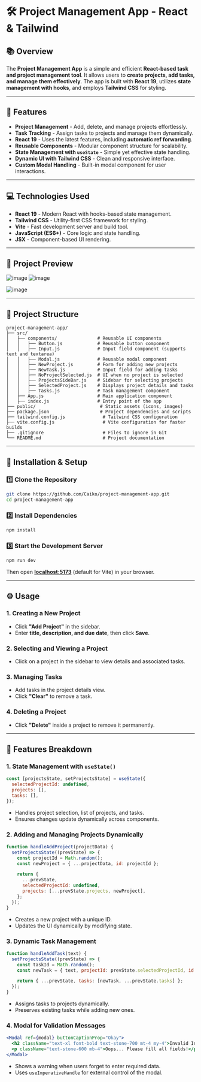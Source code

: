 # 🛠️ Project Management App - React & Tailwind  

## 📚 Overview  

The **Project Management App** is a simple and efficient **React-based task and project management tool**. It allows users to **create projects, add tasks, and manage them effectively**. The app is built with **React 19**, utilizes **state management with hooks**, and employs **Tailwind CSS** for styling.    

---  

## 🚀 Features  

- **Project Management** - Add, delete, and manage projects effortlessly.  
- **Task Tracking** - Assign tasks to projects and manage them dynamically.  
- **React 19** - Uses the latest features, including **automatic ref forwarding**.  
- **Reusable Components** - Modular component structure for scalability.  
- **State Management with `useState`** - Simple yet effective state handling.  
- **Dynamic UI with Tailwind CSS** - Clean and responsive interface.  
- **Custom Modal Handling** - Built-in modal component for user interactions.  

---  

## 💻 Technologies Used  

- **React 19** - Modern React with hooks-based state management.  
- **Tailwind CSS** - Utility-first CSS framework for styling.  
- **Vite** - Fast development server and build tool.  
- **JavaScript (ES6+)** - Core logic and state handling.  
- **JSX** - Component-based UI rendering.  

---  

## 📸 Project Preview  

 ![image](https://github.com/user-attachments/assets/c01b89b0-e348-4ac1-ab0d-e2188e4b8642)
 ![image](https://github.com/user-attachments/assets/17f32fdd-542b-408a-ac68-52c385c0b431)

  ![image](https://github.com/user-attachments/assets/d8db5fcc-ff63-49a0-ab85-5839ab63a3d2)




---  

## 📂 Project Structure  

```  
project-management-app/  
├── src/  
│   ├── components/               # Reusable UI components  
│   │   ├── Button.js             # Reusable button component  
│   │   ├── Input.js              # Input field component (supports text and textarea)  
│   │   ├── Modal.js              # Reusable modal component  
│   │   ├── NewProject.js         # Form for adding new projects  
│   │   ├── NewTask.js            # Input field for adding tasks  
│   │   ├── NoProjectSelected.js  # UI when no project is selected  
│   │   ├── ProjectsSideBar.js    # Sidebar for selecting projects  
│   │   ├── SelectedProject.js    # Displays project details and tasks  
│   │   ├── Tasks.js              # Task management component  
│   ├── App.js                    # Main application component  
│   ├── index.js                  # Entry point of the app  
├── public/                        # Static assets (icons, images)  
├── package.json                   # Project dependencies and scripts  
├── tailwind.config.js              # Tailwind CSS configuration  
├── vite.config.js                  # Vite configuration for faster builds  
├── .gitignore                      # Files to ignore in Git  
└── README.md                       # Project documentation  
```  

---  

## 💾 Installation & Setup  

### 1️⃣ Clone the Repository  

```sh  
git clone https://github.com/Caiko/project-management-app.git  
cd project-management-app  
```  

### 2️⃣ Install Dependencies  

```sh  
npm install  
```  

### 3️⃣ Start the Development Server  

```sh  
npm run dev  
```  

Then open [**localhost:5173**](http://localhost:5173) (default for Vite) in your browser.  

---  

## ⚙️ Usage  

### **1. Creating a New Project**  
- Click **"Add Project"** in the sidebar.  
- Enter **title, description, and due date**, then click **Save**.  

### **2. Selecting and Viewing a Project**  
- Click on a project in the sidebar to view details and associated tasks.  

### **3. Managing Tasks**  
- Add tasks in the project details view.  
- Click **"Clear"** to remove a task.  

### **4. Deleting a Project**  
- Click **"Delete"** inside a project to remove it permanently.   

---  

## 🎯 Features Breakdown  

### **1. State Management with `useState()`**  
```jsx  
const [projectsState, setProjectsState] = useState({  
  selectedProjectId: undefined,  
  projects: [],  
  tasks: [],  
});  
```  
- Handles project selection, list of projects, and tasks.  
- Ensures changes update dynamically across components.  

### **2. Adding and Managing Projects Dynamically**  
```jsx  
function handleAddProject(projectData) {  
  setProjectsState((prevState) => {  
    const projectId = Math.random();  
    const newProject = { ...projectData, id: projectId };  

    return {  
      ...prevState,  
      selectedProjectId: undefined,  
      projects: [...prevState.projects, newProject],  
    };  
  });  
}  
```  
- Creates a new project with a unique ID.  
- Updates the UI dynamically by modifying state.  

### **3. Dynamic Task Management**  
```jsx  
function handleAddTask(text) {  
  setProjectsState((prevState) => {  
    const taskId = Math.random();  
    const newTask = { text, projectId: prevState.selectedProjectId, id: taskId };  

    return { ...prevState, tasks: [newTask, ...prevState.tasks] };  
  });  
}  
```  
- Assigns tasks to projects dynamically.  
- Preserves existing tasks while adding new ones.  

### **4. Modal for Validation Messages**  
```jsx  
<Modal ref={modal} buttonCaptionProp="Okay">  
  <h2 className="text-xl font-bold text-stone-700 mt-4 my-4">Invalid Input</h2>  
  <p className="text-stone-600 mb-4">Oops... Please fill all fields!</p>  
</Modal>  
```  
- Shows a warning when users forget to enter required data.  
- Uses `useImperativeHandle` for external control of the modal.  

